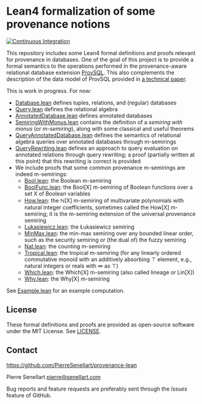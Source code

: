 # Lean4 formalization of some provenance notions

[![Continuous Integration](https://github.com/PierreSenellart/provenance-lean/actions/workflows/lean.yml/badge.svg)](https://github.com/PierreSenellart/provenance-lean/actions/workflows/lean.yml)

This repository includes some Lean4 formal definitions and proofs
relevant for provenance in databases. One of the goal of this project is
to provide a formal semantics to the operations performed in the
provenance-aware relational database extension
[ProvSQL](https://github.com/PierreSenellart/provsql). This also
complements the description of the data model of ProvSQL provided in [a
technical paper](https://arxiv.org/abs/2504.12058).

This is work in progress. For now:

- [Database.lean](Provenance/Database.lean) defines tuples, relations,
  and (regular) databases
- [Query.lean](Provenance/Query.lean) defines the relational
  algebra
- [AnnotatedDatabase.lean](Provenance/AnnotatedDatabase.lean) defines annotated
  databases
- [SemiringWithMonus.lean](Provenance/SemiringWithMonus.lean) contains
  the definition of a *semiring with monus* (or *m-semiring*), along with
  some classical and useful theorems
- [QueryAnnotatedDatabase.lean](Provenance/QueryAnnotatedDatabase.lean) defines
  the semantics of relational algebra queries over annotated databases through m-semirings
- [QueryRewriting.lean](Provenance/QueryRewriting.lean) defines an
approach to query evaluation on annotated relations through query
rewriting; a proof (partially written at this point) that this
rewriting is correct is provided
- We include proofs that some common provenance m-semirings are indeed
  m-semirings:
  - [Bool.lean](Provenance/Semirings/Bool.lean): the Boolean m-semiring
  - [BoolFunc.lean](Provenance/Semirings/BoolFunc.lean): the Bool\[X\] m-semiring of Boolean functions over a set X of Boolean variables
  - [How.lean](Provenance/Semirings/How.lean): the ℕ\[X\] m-semiring of multivariate polynomials with natural integer coefficients, sometimes called the How\[X\] m-semiring; it is the m-semiring extension of the universal provenance semiring
  - [Lukasiewicz.lean](Provenance/Semirings/Lukasiewicz.lean): the Łukasiewicz semiring
  - [MinMax.lean](Provenance/Semirings/MinMax.lean): the min-max semiring over any bounded linear order, such as the security semiring or (the dual of) the fuzzy semiring
  - [Nat.lean](Provenance/Semirings/Nat.lean): the counting m-semiring
  - [Tropical.lean](Provenance/Semirings/Tropical.lean): the tropical m-semiring (for any linearly ordered commutative monoid with an additively absorbing ⊤ element, e.g., natural integers or reals with ∞ as ⊤)
  - [Which.lean](Provenance/Semirings/Which.lean): the Which\[X\] m-semiring (also called lineage or Lin\[X\])
  - [Why.lean](Provenance/Semirings/Why.lean): the Why\[X\] m-semiring

See [Example.lean](Provenance/Example.lean) for an example computation.

## License

These formal definitions and proofs are provided as open-source software under the MIT License. See [LICENSE](LICENSE).

## Contact

<https://github.com/PierreSenellart/provenance-lean>

Pierre Senellart <pierre@senellart.com>

Bug reports and feature requests are
preferably sent through the *Issues* feature of GitHub.
